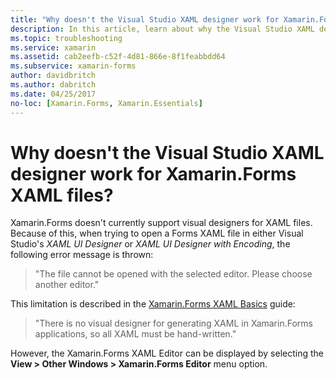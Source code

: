 ```yaml
---
title: "Why doesn't the Visual Studio XAML designer work for Xamarin.Forms XAML files?"
description: In this article, learn about why the Visual Studio XAML designer doesn't work for Xamarin.Forms XAML files.
ms.topic: troubleshooting
ms.service: xamarin
ms.assetid: cab2eefb-c52f-4d81-866e-8f1feabbdd64
ms.subservice: xamarin-forms
author: davidbritch
ms.author: dabritch
ms.date: 04/25/2017
no-loc: [Xamarin.Forms, Xamarin.Essentials]
---
```


# Why doesn't the Visual Studio XAML designer work for Xamarin.Forms XAML files?

Xamarin.Forms doesn't currently support visual designers for XAML files. Because of this, when trying to open a Forms XAML file in either Visual Studio's *XAML UI Designer* or *XAML UI Designer with Encoding*, the following error message is thrown:

> "The file cannot be opened with the selected editor. Please choose another editor."

This limitation is described in the [Xamarin.Forms XAML Basics](~/xamarin-forms/xaml/xaml-basics/index.md) guide:

> "There is no visual designer for generating XAML in Xamarin.Forms applications, so all XAML must be hand-written."

However, the Xamarin.Forms XAML Editor can be displayed by selecting the **View > Other Windows > Xamarin.Forms Editor** menu option.

